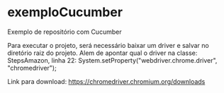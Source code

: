 # exemploCucumber
Exemplo de repositório com Cucumber

Para executar o projeto, será necessário baixar um driver e salvar no diretório raiz do projeto. 
Alem de apontar qual o driver na classe: StepsAmazon, linha 22: System.setProperty("webdriver.chrome.driver", "chromedriver");

Link para download: https://chromedriver.chromium.org/downloads
